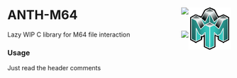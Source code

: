 # ANTH-M64  <img src="https://github.com/Aurumaker72/ANTH-M64/blob/main/anthm64.png" align="right" />  <img src="https://forthebadge.com/images/badges/made-with-c.svg" align="right" />
<img src="https://forthebadge.com/images/badges/powered-by-black-magic.svg" align="right" />  


Lazy WIP C library for M64 file interaction

### Usage
Just read the header comments
